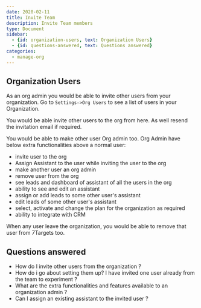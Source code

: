 ```yaml
---
date: 2020-02-11
title: Invite Team
description: Invite Team members
type: Document
sidebar:
  - {id: organization-users, text: Organization Users}
  - {id: questions-answered, text: Questions answered}
categories:
  - manage-org
---
```


## Organization Users
As an org admin you would be able to invite other users from your organization. Go to `Settings->Org Users` to see a list of users in your Organization. 

You would be able invite other users to the org from here. As well resend the invitation email if required. 

You would be able to make other user Org admin too. 
Org Admin have below extra functionalities above a normal user:
- invite user to the org
- Assign Assistant to the  user while inviting the user to the org
- make another user an org admin
- remove user from the org
- see leads and dashboard of assistant of all the users in the org
- ability to see and edit an assistant
- assign or add leads to some other user's assistant
- edit leads of some other user's assistant
- select, activate and change the plan for the organization as required
- ability to integrate with CRM

When any user leave the organization, you would be able to remove that user from 7Targets too. 

## Questions answered
- How do I invite other users from the organization ?
- How do i go about setting them up? I have invited one user already from the team to experiment ?
- What are the extra functionalities and features available to an organization admin ?
- Can I assign an existing assistant to the invited user ? 